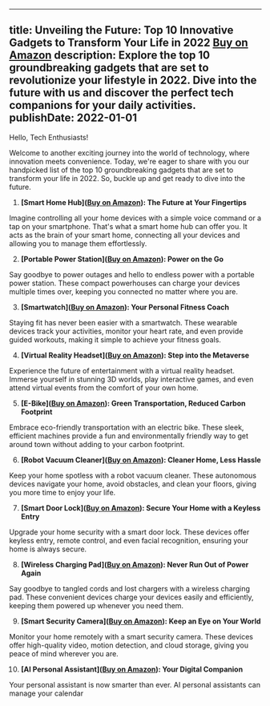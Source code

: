  ---
title: Unveiling the Future: Top 10 Innovative Gadgets to Transform Your Life in 2022 [Buy on Amazon](https://amzn.to/3tYQ7hB)
description: Explore the top 10 groundbreaking gadgets that are set to revolutionize your lifestyle in 2022. Dive into the future with us and discover the perfect tech companions for your daily activities.
publishDate: 2022-01-01
---

Hello, Tech Enthusiasts!

Welcome to another exciting journey into the world of technology, where innovation meets convenience. Today, we're eager to share with you our handpicked list of the top 10 groundbreaking gadgets that are set to transform your life in 2022. So, buckle up and get ready to dive into the future.

1. **[Smart Home Hub]([Buy on Amazon](https://amzn.to/3tYQ7hB)): The Future at Your Fingertips**

Imagine controlling all your home devices with a simple voice command or a tap on your smartphone. That's what a smart home hub can offer you. It acts as the brain of your smart home, connecting all your devices and allowing you to manage them effortlessly.

2. **[Portable Power Station]([Buy on Amazon](https://amzn.to/3tYQ7hB)): Power on the Go**

Say goodbye to power outages and hello to endless power with a portable power station. These compact powerhouses can charge your devices multiple times over, keeping you connected no matter where you are.

3. **[Smartwatch]([Buy on Amazon](https://amzn.to/3tYQ7hB)): Your Personal Fitness Coach**

Staying fit has never been easier with a smartwatch. These wearable devices track your activities, monitor your heart rate, and even provide guided workouts, making it simple to achieve your fitness goals.

4. **[Virtual Reality Headset]([Buy on Amazon](https://amzn.to/3tYQ7hB)): Step into the Metaverse**

Experience the future of entertainment with a virtual reality headset. Immerse yourself in stunning 3D worlds, play interactive games, and even attend virtual events from the comfort of your own home.

5. **[E-Bike]([Buy on Amazon](https://amzn.to/3tYQ7hB)): Green Transportation, Reduced Carbon Footprint**

Embrace eco-friendly transportation with an electric bike. These sleek, efficient machines provide a fun and environmentally friendly way to get around town without adding to your carbon footprint.

6. **[Robot Vacuum Cleaner]([Buy on Amazon](https://amzn.to/3tYQ7hB)): Cleaner Home, Less Hassle**

Keep your home spotless with a robot vacuum cleaner. These autonomous devices navigate your home, avoid obstacles, and clean your floors, giving you more time to enjoy your life.

7. **[Smart Door Lock]([Buy on Amazon](https://amzn.to/3tYQ7hB)): Secure Your Home with a Keyless Entry**

Upgrade your home security with a smart door lock. These devices offer keyless entry, remote control, and even facial recognition, ensuring your home is always secure.

8. **[Wireless Charging Pad]([Buy on Amazon](https://amzn.to/3tYQ7hB)): Never Run Out of Power Again**

Say goodbye to tangled cords and lost chargers with a wireless charging pad. These convenient devices charge your devices easily and efficiently, keeping them powered up whenever you need them.

9. **[Smart Security Camera]([Buy on Amazon](https://amzn.to/3tYQ7hB)): Keep an Eye on Your World**

Monitor your home remotely with a smart security camera. These devices offer high-quality video, motion detection, and cloud storage, giving you peace of mind wherever you are.

10. **[AI Personal Assistant]([Buy on Amazon](https://amzn.to/3tYQ7hB)): Your Digital Companion**

Your personal assistant is now smarter than ever. AI personal assistants can manage your calendar